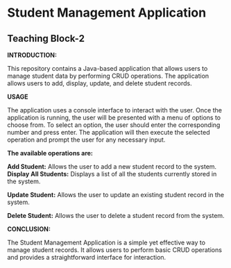 # Student Management Application
## Teaching Block-2

**INTRODUCTION:**

This repository contains a Java-based application that allows users to manage student data by performing CRUD operations. The application allows users to add, display, update, and delete student records.

**USAGE**  

The application uses a console interface to interact with the user. Once the application is running, the user will be presented with a menu of options to choose from. To select an option, the user should enter the corresponding number and press enter. The application will then execute the selected operation and prompt the user for any necessary input.

**The available operations are:**

**Add Student:** Allows the user to add a new student record to the system.  
**Display All Students:** Displays a list of all the students currently stored in the system.

**Update Student:** Allows the user to update an existing student record in the system.

**Delete Student:** Allows the user to delete a student record from the system.  

**CONCLUSION:** 

The Student Management Application is a simple yet effective way to manage student records. It allows users to perform basic CRUD operations and provides a straightforward interface for interaction.
